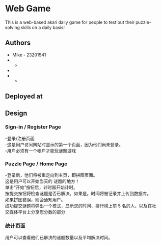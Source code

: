 # Web Game

This is a web-based akari daily game for people to test out their puzzle-solving skills on a daily basis!

## Authors

- Mike  - 23201541
- - 
- 
- - 

## Deployed at


## Design

### Sign-in / Register Page
-登录/注册页面  
-这是用户访问网站时显示的第一个页面，因为他们尚未登录。  
-用户必须有一个帐户才能玩谜题游戏  

### Puzzle Page / Home Page
-登录后，他们将被重定向到主页，即拼图页面。  
这是用户可以开始当天的  谜题的地方！  
单击“开始”按钮后，计时器开始计时。  
按提交按钮将检查谜题是否已解决。如果是，时间将被记录并上传到数据库。  
如果拼图错误，则会通知用户。  
成功提交谜题将弹出一个模式，显示您的时间、排行榜上前 5 名的人，以及在社交媒体平台上分享您分数的部分  


### 统计页面
用户可以查看他们已解决的谜题数量以及平均解决时间。  

